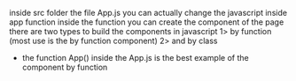 inside src folder the file App.js 
you can actually change the javascript inside app function
inside the function you can create the component of the page 
there are two types to build the components in javascript 
1> by function     (most use is the by function component)
2> and by class 

* the function App() inside the App.js is the best example of the component by function
